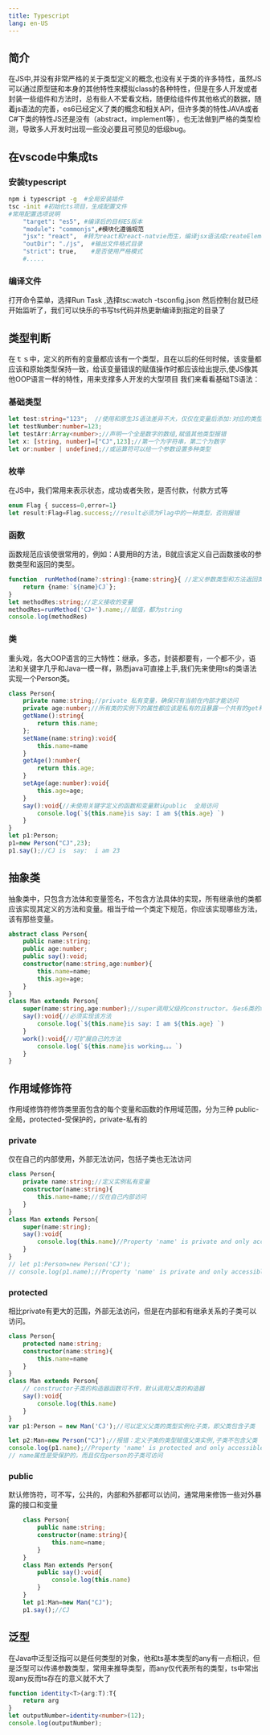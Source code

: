 ```yaml
---
title: Typescript
lang: en-US
---
```

## 简介
在JS中,并没有非常严格的关于类型定义的概念,也没有关于类的许多特性，虽然JS可以通过原型链和本身的其他特性来模拟class的各种特性，但是在多人开发或者封装一些组件和方法时，总有些人不爱看文档，随便给组件传其他格式的数据，随着js语法的完善，es6已经定义了类的概念和相关API，但许多类的特性JAVA或者C#下类的特性JS还是没有（abstract，implement等），也无法做到严格的类型检测，导致多人开发时出现一些没必要且可预见的低级bug。
## 在vscode中集成ts
### 安装typescript
```bash
npm i typescript -g  #全局安装插件
tsc -init #初始化ts项目，生成配置文件
#常用配置选项说明
    "target": "es5", #编译后的目标ES版本
    "module": "commonjs",#模块化遵循规范
    "jsx": "react",  #转为react和react-natvie而生，编译jsx语法成createElement格式
    "outDir": "./js",  #输出文件格式目录
    "strict": true,    #是否使用严格模式                      
    #.....
```
### 编译文件
打开命令菜单，选择Run Task ,选择tsc:watch -tsconfig.json
然后控制台就已经开始监听了，我们可以快乐的书写ts代码并热更新编译到指定的目录了
## 类型判断
在ｔｓ中，定义的所有的变量都应该有一个类型，且在以后的任何时候，该变量都应该和原始类型保持一致，给该变量错误的赋值操作时都应该给出提示,使JS像其他OOP语言一样的特性，用来支撑多人开发的大型项目
我们来看看基础TS语法：
### 基础类型
``` ts
let test:string="123";  //使用和原生JS语法差异不大，仅仅在变量后添加:对应的类型即可
let testNumber:number=123;
let testArr:Array<number>;//声明一个全是数字的数组,赋值其他类型报错
let x: [string, number]=["CJ",123];//第一个为字符串，第二个为数字 
let or:number | undefined;//或运算符可以给一个参数设置多种类型
```
### 枚举
在JS中，我们常用来表示状态，成功或者失败，是否付款，付款方式等
```ts
enum Flag { success=0,error=1}
let result:Flag=Flag.success;//result必须为Flag中的一种类型，否则报错
```
### 函数

函数规范应该使很常用的，例如：A要用B的方法，B就应该定义自己函数接收的参数类型和返回的类型。
```ts
function  runMethod(name?:string):{name:string}{ //定义参数类型和方法返回类型
    return {name:`${name}CJ`};
}
let methodRes:string;//定义接收的变量
methodRes=runMethod('CJ+').name;//赋值，都为string 
console.log(methodRes)
```
### 类
重头戏，各大OOP语言的三大特性：继承，多态，封装都要有，一个都不少，语法和关键字几乎和Java一模一样，熟悉java可直接上手,我们先来使用ts的类语法实现一个Person类。
```ts
class Person{
    private name:string;//private 私有变量，确保只有当前在内部才能访问
    private age:number;//所有类的实例下的属性都应该是私有的且暴露一个共有的get和set方法
    getName():string{
        return this.name;
    };
    setName(name:string):void{
        this.name=name
    }
    getAge():number{
        return this.age;
    }
    setAge(age:number):void{
        this.age=age;
    }
    say():void{//未使用关键字定义的函数和变量默认public  全局访问
        console.log(`${this.name}is say: I am ${this.age} `)
    }
}
let p1:Person;
p1=new Person("CJ",23);
p1.say();//CJ is  say:  i am 23
```
## 抽象类
抽象类中，只包含方法体和变量签名，不包含方法具体的实现，所有继承他的类都应该实现其定义的方法和变量。相当于给一个类定下规范，你应该实现哪些方法，该有那些变量。
```ts
abstract class Person{
    public name:string;
    public age:number;
    public say():void;
    constructor(name:string,age:number){
        this.name=name;
        this.age=age;
    }
}
class Man extends Person{
    super(name:string,age:number);//super调用父级的constructor。与es6类的继承相识
    say():void{//必须实现该方法
        console.log(`${this.name}is say: I am ${this.age} `)
    }
    work():void{//可扩展自己的方法
        console.log(`${this.name}is working。。。`)
    }
}
```
## 作用域修饰符
作用域修饰符修饰类里面包含的每个变量和函数的作用域范围，分为三种 public-全局，protected-受保护的，private-私有的
### private
仅在自己的内部使用，外部无法访问，包括子类也无法访问
```ts 
class Person{
    private name:string;//定义实例私有变量
    constructor(name:string){
        this.name=name;//仅在自己内部访问
    }
}
class Man extends Person{
    super(name:string);
    say():void{
        console.log(this.name)//Property 'name' is private and only accessible within class 'Person'
    }
}
// let p1:Person=new Person('CJ');
// console.log(p1.name);//Property 'name' is private and only accessible within class 'Person'
```
### protected
相比private有更大的范围，外部无法访问，但是在内部和有继承关系的子类可以访问。
```ts
class Person{
    protected name:string;
    constructor(name:string){
        this.name=name
    }
}
class Man extends Person{
    // constructor子类的构造器函数可不传，默认调用父类的构造器
    say():void{
        console.log(this.name)
    }
}
var p1:Person = new Man('CJ');//可以定义父类的类型实例化子类，即父类包含子类

let p2:Man=new Person("CJ");//报错：定义子类的类型赋值父类实例,子类不包含父类
console.log(p1.name);//Property 'name' is protected and only accessible within class 'Person' and its subclasses
// name属性是受保护的，而且仅在person的子类可访问
```
### public
默认修饰符，可不写，公共的，内部和外部都可以访问，通常用来修饰一些对外暴露的接口和变量
```ts
    class Person{
        public name:string;
        constructor(name:string){
            this.name=name;
        }
    }
    class Man extends Person{
        public say():void{
            console.log(this.name)
        }
    }
    let p1:Man=new Man("CJ");
    p1.say();//CJ
```
## 泛型
在Java中泛型泛指可以是任何类型的对象，他和ts基本类型的any有一点相识，但是泛型可以传递参数类型，常用来推导类型，而any仅代表所有的类型，ts中常出现any反而ts存在的意义就不大了
```ts
function identity<T>(arg:T):T{
    return arg
}
let outputNumber=identity<number>(12);
console.log(outputNumber);
```